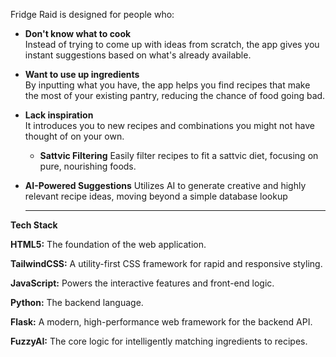 Fridge Raid is designed for people who:

- **Don't know what to cook**  
  Instead of trying to come up with ideas from scratch, the app gives you instant suggestions based on what's already available.

- **Want to use up ingredients**  
  By inputting what you have, the app helps you find recipes that make the most of your existing pantry, reducing the chance of food going bad.

- **Lack inspiration**  
  It introduces you to new recipes and combinations you might not have thought of on your own.

  - **Sattvic Filtering**
   Easily filter recipes to fit a sattvic diet, focusing on pure, nourishing foods.

- **AI-Powered Suggestions**
   Utilizes AI to generate creative and highly relevant recipe ideas, moving beyond a simple database lookup

  ---
 **Tech Stack**
 
**HTML5:** The foundation of the web application.

**TailwindCSS:** A utility-first CSS framework for rapid and responsive styling.

**JavaScript:** Powers the interactive features and front-end logic.

**Python:** The backend language.

**Flask:** A modern, high-performance web framework for the backend API.

**FuzzyAI:** The core logic for intelligently matching ingredients to recipes.

